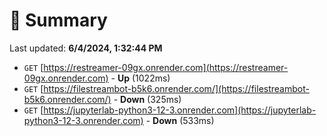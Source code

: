 # 📖 Summary
Last updated: **6/4/2024, 1:32:44 PM**

- `GET` [https://restreamer-09gx.onrender.com](https://restreamer-09gx.onrender.com) - **Up** (1022ms)
- `GET` [https://filestreambot-b5k6.onrender.com/](https://filestreambot-b5k6.onrender.com/) - **Down** (325ms)
- `GET` [https://jupyterlab-python3-12-3.onrender.com](https://jupyterlab-python3-12-3.onrender.com) - **Down** (533ms)
